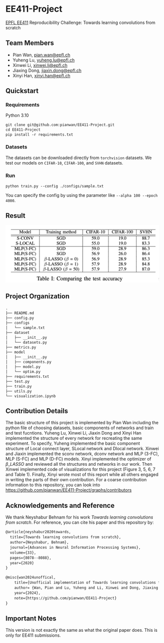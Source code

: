 # EE411-Project

[EPFL EE411](https://edu.epfl.ch/coursebook/en/fundamentals-of-inference-and-learning-EE-411) Reproducibility Challenge: Towards learning convolutions from scratch

## Team Members

- Pian Wan, pian.wan@epfl.ch
- Yuheng Lu, yuheng.lu@epfl.ch
- Xinwei Li, xinwei.li@epfl.ch
- Jiaxing Dong, jiaxin.dong@epfl.ch
- Xinyi Han, xinyi.han@epfl.ch

## Quickstart

### Requirements

Python 3.10

```shell
git clone git@github.com:pianwan/EE411-Project.git
cd EE411-Project
pip install -r requirements.txt
```

### Datasets

The datasets can be downloaded directly from `torchvision` datasets. We test our models on `CIFAR-10`, `CIFAR-100`, and `SVHN` datasets.

### Run

```shell
python train.py --config ./configs/sample.txt
```
You can specify the config by using the parameter like `--alpha 100 --epoch 4000`.

## Result

![](./figs/result.png)

## Project Organization

```text
.
├── README.md
├── config.py
├── configs
│   └── sample.txt
├── dataset
│   ├── __init__.py
│   └── datasets.py
├── metrics.py
├── model
│   ├── __init__.py
│   ├── components.py
│   ├── model.py
│   └── optim.py
├── requirements.txt
├── test.py
├── train.py
├── utils.py
└── visualization.ipynb
```

## Contribution Details
The basic structure of this project is implemented by Pian Wan including the python file of choosing datasets, basic components of networks and train and test fucntions. Yuheng Lu, Xinwei Li, Jiaxin Dong and Xinyi Han implemented the structure of every network for recreating the same experiment. To specify, Yuheng implemented the basic component structure of Local connect layer, SLocal network and Dlocal network. Xinwei and Jiaxin implemented the sconv network, dconv network and MLP (3-FC), MLP (S-FC) and MLP (D-FC) models. Xinyi implemented the optimizer of ${\beta\_LASSO}$ and reviewed all the structures and networks in our work. Then Xinwei implemented code of visualizations for this project (Figure 3, 5, 6, 7 and Table 1). Finally, Xinyi wrote most of this report while all others engaged in writing the parts of their own contribution. For a coarse contribution information to this repository, you can look into https://github.com/pianwan/EE411-Project/graphs/contributors

## Acknowledgements and Reference

We thank Neyshabur Behnam for his work _Towards learning convolutions from scratch_. For reference, you can cite his paper and this repository by:

```tex
@article{neyshabur2020towards,
  title={Towards learning convolutions from scratch},
  author={Neyshabur, Behnam},
  journal={Advances in Neural Information Processing Systems},
  volume={33},
  pages={8078--8088},
  year={2020}
}
```

```tex
@misc{wan2024unoffical,
    title={Unofficial implementation of Towards learning convolutions from scratch},
    author= {Wan, Pian and Lu, Yuheng and Li, Xinwei and Dong, Jiaxing and Han, Xinyi},
    year={2024},
    note={https://github.com/pianwan/EE411-Project}
}
```

## Important Notes
This version is not exactly the same as what the original paper does. This is only for EE411 submissions.